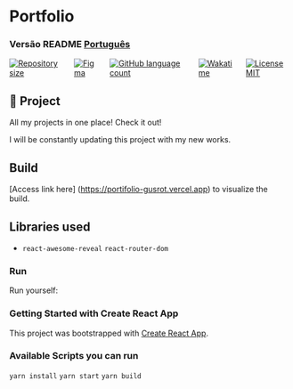 # Portfolio
###  Versão README [Português](./README.md) 
<div style="display: flex; gap:1rem;">
<a href="#">
<img alt="Repository size" src="https://img.shields.io/github/repo-size/GusRot/Portifolio">
</a>
<a href="https://www.figma.com/file/HOmk0wxN7ilQeUSDcbguP0/Imers%C3%A3o-Dev---Aula-10-(Copy)" target="blank">
  <img alt="Figma" src="https://img.shields.io/badge/Acessar%20Layout%20-Figma-%2304D361">
</a>
<a href="#">
<img alt="GitHub language count" src="https://img.shields.io/github/languages/count/GusRot/Portifolio?color=%2304D361">
</a>
<a href="#">
<img alt="Wakatime" src="https://wakatime.com/badge/user/04f1420e-9d57-410a-bdc7-d768fb237a52/project/25131acd-b7f5-4a84-851b-d9d3845b7f75.svg">
</a>
<a href="https://github.com/git/git-scm.com/blob/main/MIT-LICENSE.txt" target="blank">
<img alt="LicenseMIT" src="https://badgen.net/github/license/micromatch/micromatch">
</a>
</div>

## 📝 Project

All my projects in one place! Check it out!

I will be constantly updating this project with my new works.

## Build

[Access link here] (https://portifolio-gusrot.vercel.app) to visualize the build.

## Libraries used

- `react-awesome-reveal` `react-router-dom`

### Run

Run yourself:

### Getting Started with Create React App

This project was bootstrapped with [Create React App](https://github.com/facebook/create-react-app).

### Available Scripts you can run

`yarn install`
`yarn start`
`yarn build`
